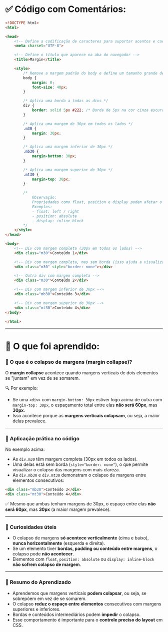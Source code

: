 # ✅ Código com Comentários:

```html
<!DOCTYPE html>
<html>

<head>
    <!-- Define a codificação de caracteres para suportar acentos e caracteres especiais -->
    <meta charset="UTF-8">

    <!-- Define o título que aparece na aba do navegador -->
    <title>Margin</title>

    <style>
        /* Remove a margem padrão do body e define um tamanho grande de fonte para melhor visualização */
        body {
            margin: 0;
            font-size: 40px;
        }

        /* Aplica uma borda a todas as divs */
        div {
            border: solid 5px #222; /* Borda de 5px na cor cinza escuro (#222) */
        }

        /* Aplica uma margem de 30px em todos os lados */
        .m30 {
            margin: 30px;
        }

        /* Aplica uma margem inferior de 30px */
        .mb30 {
            margin-bottom: 30px;
        }

        /* Aplica uma margem superior de 30px */
        .mt30 {
            margin-top: 30px;
        }

        /*
            Observação:
            Propriedades como float, position e display podem afetar o comportamento de margens.
            Exemplos:
            - float: left / right
            - position: absolute
            - display: inline-block
        */
    </style>
</head>

<body>
    <!-- Div com margem completa (30px em todos os lados) -->
    <div class="m30">Conteúdo 1</div>

    <!-- Div com margem completa, mas sem borda (isso ajuda a visualizar o colapso de margens) -->
    <div class="m30" style="border: none"></div>

    <!-- Outra div com margem completa -->
    <div class="m30">Conteúdo 2</div>

    <!-- Div com margem inferior de 30px -->
    <div class="mb30">Conteúdo 3</div>

    <!-- Div com margem superior de 30px -->
    <div class="mt30">Conteúdo 4</div>
</body>

</html>
```

---

# 📘 O que foi aprendido:

### 🧱 **O que é o colapso de margens (margin collapse)?**

O **margin collapse** acontece quando margens verticais de dois elementos se "juntam" em vez de se somarem.

🔍 Por exemplo:

* Se uma `<div>` com `margin-bottom: 30px` estiver logo acima de outra com `margin-top: 30px`, o espaçamento total entre elas **não será 60px**, mas **30px**.
* Isso acontece porque as **margens verticais colapsam**, ou seja, a maior delas prevalece.

---

### 🧪 **Aplicação prática no código**

No exemplo acima:

* As `div.m30` têm margem completa (30px em todos os lados).
* Uma delas está sem borda (`style="border: none"`), o que permite visualizar o colapso das margens com mais clareza.
* As `div.mb30` e `div.mt30` demonstram o colapso de margens entre elementos consecutivos:

```html
<div class="mb30">Conteúdo 3</div>
<div class="mt30">Conteúdo 4</div>
```

✅ Mesmo que ambas tenham margens de 30px, o espaço entre elas **não será 60px**, mas **30px** (a maior margem prevalece).

---

### 🧠 **Curiosidades úteis**

* O colapso de margens **só acontece verticalmente** (cima e baixo), **nunca horizontalmente** (esquerda e direita).
* Se um elemento tiver **bordas, padding ou conteúdo entre margens**, o colapso pode **não acontecer**.
* Elementos com `float`, `position: absolute` ou `display: inline-block` **não sofrem colapso de margem**.

---

### 🎯 **Resumo do Aprendizado**

* Aprendemos que margens verticais **podem colapsar**, ou seja, se sobrepõem em vez de se somarem.
* O colapso **reduz o espaço entre elementos** consecutivos com margens superiores e inferiores.
* Bordas e conteúdos intermediários podem **impedir** o colapso.
* Esse comportamento é importante para o **controle preciso do layout** em CSS.